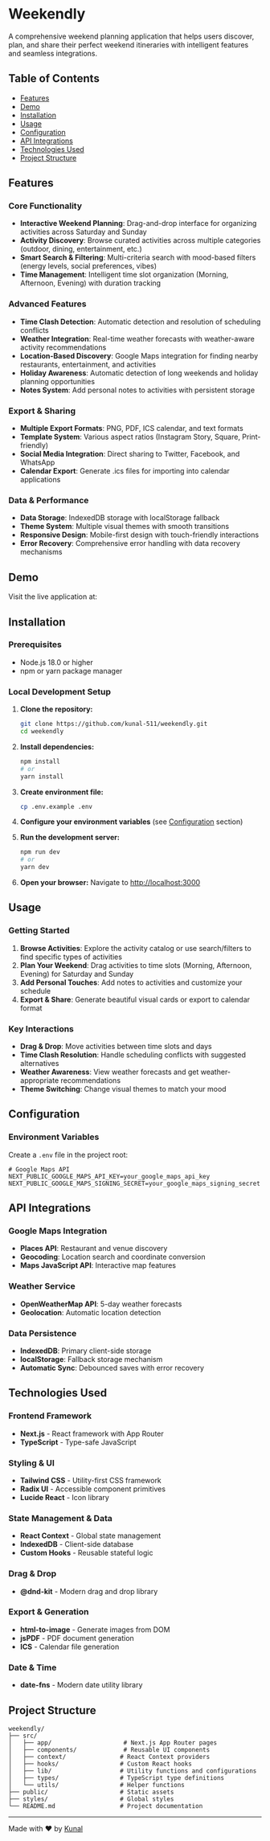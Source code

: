# Weekendly

A comprehensive weekend planning application that helps users discover, plan, and share their perfect weekend itineraries with intelligent features and seamless integrations.

## Table of Contents

- [Features](#features)
- [Demo](#demo)
- [Installation](#installation)
- [Usage](#usage)
- [Configuration](#configuration)
- [API Integrations](#api-integrations)
- [Technologies Used](#technologies-used)
- [Project Structure](#project-structure)

## Features

### Core Functionality
- **Interactive Weekend Planning**: Drag-and-drop interface for organizing activities across Saturday and Sunday
- **Activity Discovery**: Browse curated activities across multiple categories (outdoor, dining, entertainment, etc.)
- **Smart Search & Filtering**: Multi-criteria search with mood-based filters (energy levels, social preferences, vibes)
- **Time Management**: Intelligent time slot organization (Morning, Afternoon, Evening) with duration tracking

### Advanced Features
- **Time Clash Detection**: Automatic detection and resolution of scheduling conflicts
- **Weather Integration**: Real-time weather forecasts with weather-aware activity recommendations
- **Location-Based Discovery**: Google Maps integration for finding nearby restaurants, entertainment, and activities
- **Holiday Awareness**: Automatic detection of long weekends and holiday planning opportunities
- **Notes System**: Add personal notes to activities with persistent storage

### Export & Sharing
- **Multiple Export Formats**: PNG, PDF, ICS calendar, and text formats
- **Template System**: Various aspect ratios (Instagram Story, Square, Print-friendly)
- **Social Media Integration**: Direct sharing to Twitter, Facebook, and WhatsApp
- **Calendar Export**: Generate .ics files for importing into calendar applications

### Data & Performance
- **Data Storage**: IndexedDB storage with localStorage fallback
- **Theme System**: Multiple visual themes with smooth transitions
- **Responsive Design**: Mobile-first design with touch-friendly interactions
- **Error Recovery**: Comprehensive error handling with data recovery mechanisms

## Demo

Visit the live application at: []()

## Installation

### Prerequisites
- Node.js 18.0 or higher
- npm or yarn package manager

### Local Development Setup

1. **Clone the repository:**
   ```bash
   git clone https://github.com/kunal-511/weekendly.git
   cd weekendly
   ```

2. **Install dependencies:**
   ```bash
   npm install
   # or
   yarn install
   ```

3. **Create environment file:**
   ```bash
   cp .env.example .env
   ```

4. **Configure your environment variables** (see [Configuration](#configuration) section)

5. **Run the development server:**
   ```bash
   npm run dev
   # or
   yarn dev
   ```

6. **Open your browser:**
   Navigate to [http://localhost:3000](http://localhost:3000)

## Usage

### Getting Started
1. **Browse Activities**: Explore the activity catalog or use search/filters to find specific types of activities
2. **Plan Your Weekend**: Drag activities to time slots (Morning, Afternoon, Evening) for Saturday and Sunday
3. **Add Personal Touches**: Add notes to activities and customize your schedule
4. **Export & Share**: Generate beautiful visual cards or export to calendar format

### Key Interactions
- **Drag & Drop**: Move activities between time slots and days
- **Time Clash Resolution**: Handle scheduling conflicts with suggested alternatives
- **Weather Awareness**: View weather forecasts and get weather-appropriate recommendations
- **Theme Switching**: Change visual themes to match your mood

## Configuration

### Environment Variables

Create a `.env` file in the project root:

```env
# Google Maps API
NEXT_PUBLIC_GOOGLE_MAPS_API_KEY=your_google_maps_api_key
NEXT_PUBLIC_GOOGLE_MAPS_SIGNING_SECRET=your_google_maps_signing_secret

```

## API Integrations

### Google Maps Integration
- **Places API**: Restaurant and venue discovery
- **Geocoding**: Location search and coordinate conversion
- **Maps JavaScript API**: Interactive map features

### Weather Service
- **OpenWeatherMap API**: 5-day weather forecasts
- **Geolocation**: Automatic location detection

### Data Persistence
- **IndexedDB**: Primary client-side storage
- **localStorage**: Fallback storage mechanism
- **Automatic Sync**: Debounced saves with error recovery

## Technologies Used

### Frontend Framework
- **Next.js** - React framework with App Router
- **TypeScript** - Type-safe JavaScript

### Styling & UI
- **Tailwind CSS** - Utility-first CSS framework
- **Radix UI** - Accessible component primitives
- **Lucide React** - Icon library

### State Management & Data
- **React Context** - Global state management
- **IndexedDB** - Client-side database
- **Custom Hooks** - Reusable stateful logic

### Drag & Drop
- **@dnd-kit** - Modern drag and drop library

### Export & Generation
- **html-to-image** - Generate images from DOM
- **jsPDF** - PDF document generation
- **ICS** - Calendar file generation

### Date & Time
- **date-fns** - Modern date utility library

## Project Structure

```
weekendly/
├── src/
│   ├── app/                    # Next.js App Router pages
│   ├── components/             # Reusable UI components
│   ├── context/               # React Context providers
│   ├── hooks/                 # Custom React hooks
│   ├── lib/                   # Utility functions and configurations
│   ├── types/                 # TypeScript type definitions
│   └── utils/                 # Helper functions
├── public/                    # Static assets
├── styles/                    # Global styles
└── README.md                  # Project documentation
```


---

Made with ❤️ by [Kunal](https://github.com/kunal-511)
